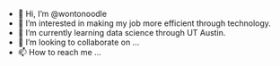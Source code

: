 - 👋 Hi, I’m @wontonoodle
- 👀 I’m interested in making my job more efficient through technology.
- 🌱 I’m currently learning data science through UT Austin.
- 💞️ I’m looking to collaborate on ...
- 📫 How to reach me ...

<!---
wontonoodle/wontonoodle is a ✨ special ✨ repository because its `README.md` (this file) appears on your GitHub profile.
You can click the Preview link to take a look at your changes.
--->
